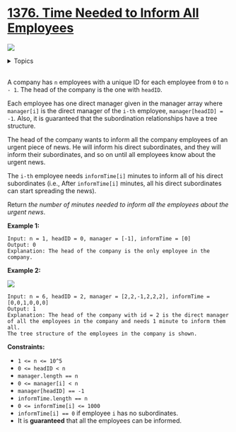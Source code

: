 # [1376. Time Needed to Inform All Employees](https://leetcode-cn.com/problems/time-needed-to-inform-all-employees/)

![](https://img.shields.io/badge/Difficulty-Medium-F8AF40.svg)

<details>
<summary>Topics</summary>

* [`Tree`](https://leetcode.com/tag/tree/)
* [`Breadth-first Search`](https://leetcode.com/tag/breadth-first-search/)
* [`Depth-first Search`](https://leetcode.com/tag/depth-first-search/)

</details>
<br />

A company has `n` employees with a unique ID for each employee from `0` to `n - 1`. The head of the company is the one with `headID`.

Each employee has one direct manager given in the manager array where `manager[i]` is the direct manager of the `i-th` employee, `manager[headID] = -1`. Also, it is guaranteed that the subordination relationships have a tree structure.

The head of the company wants to inform all the company employees of an urgent piece of news. He will inform his direct subordinates, and they will inform their subordinates, and so on until all employees know about the urgent news.

The `i-th` employee needs `informTime[i]` minutes to inform all of his direct subordinates (i.e., After `informTime[i]` minutes, all his direct subordinates can start spreading the news).

Return *the number of minutes needed to inform all the employees about the urgent news*.

**Example 1:**

```
Input: n = 1, headID = 0, manager = [-1], informTime = [0]
Output: 0
Explanation: The head of the company is the only employee in the company.
```

**Example 2:**

![](https://assets.leetcode.com/uploads/2020/02/27/graph.png)

```
Input: n = 6, headID = 2, manager = [2,2,-1,2,2,2], informTime = [0,0,1,0,0,0]
Output: 1
Explanation: The head of the company with id = 2 is the direct manager of all the employees in the company and needs 1 minute to inform them all.
The tree structure of the employees in the company is shown.
```

**Constraints:**

 + `1 <= n <= 10^5`
 + `0 <= headID < n`
 + `manager.length == n`
 + `0 <= manager[i] < n`
 + `manager[headID] == -1`
 + `informTime.length == n`
 + `0 <= informTime[i] <= 1000`
 + `informTime[i] == 0` if employee `i` has no subordinates.
 + It is **guaranteed** that all the employees can be informed.
